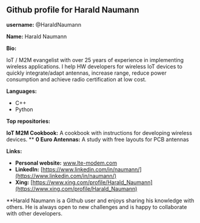 ## Github profile for Harald Naumann

**username:** @HaraldNaumann

**Name:** Harald Naumann

**Bio:**

IoT / M2M evangelist with over 25 years of experience in implementing wireless applications. I help HW developers for wireless IoT devices to quickly integrate/adapt antennas, increase range, reduce power consumption and achieve radio certification at low cost.

**Languages:**
* C++
* Python

**Top repositories:**

**IoT M2M Cookbook:** A cookbook with instructions for developing wireless devices.
** **0 Euro Antennas:** A study with free layouts for PCB antennas

**Links:**

* **Personal website:** www.lte-modem.com
* **LinkedIn:** [https://www.linkedin.com/in/naumann/](https://www.linkedin.com/in/naumann/)
* **Xing:** [https://www.xing.com/profile/Harald_Naumann](https://www.xing.com/profile/Harald_Naumann)

**Harald Naumann is a Github user and enjoys sharing his knowledge with others. He is always open to new challenges and is happy to collaborate with other developers.
